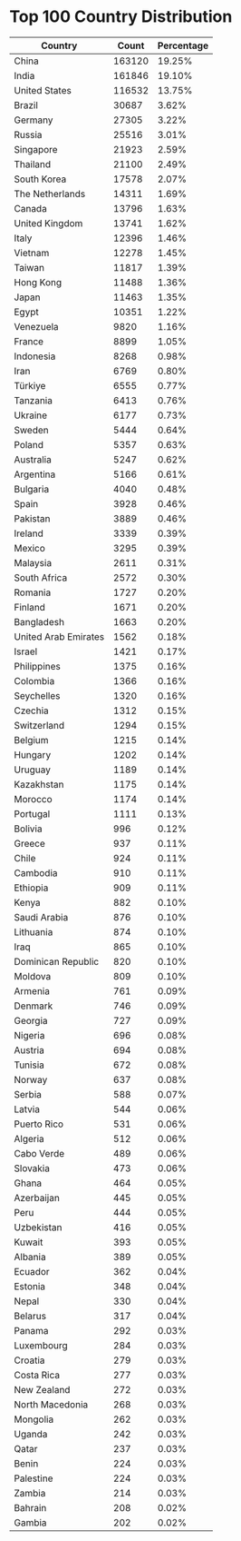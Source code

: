 # Top 100 Country Distribution
| Country | Count | Percentage |
|----|----|----|
| China | 163120 | 19.25% |
| India | 161846 | 19.10% |
| United States | 116532 | 13.75% |
| Brazil | 30687 | 3.62% |
| Germany | 27305 | 3.22% |
| Russia | 25516 | 3.01% |
| Singapore | 21923 | 2.59% |
| Thailand | 21100 | 2.49% |
| South Korea | 17578 | 2.07% |
| The Netherlands | 14311 | 1.69% |
| Canada | 13796 | 1.63% |
| United Kingdom | 13741 | 1.62% |
| Italy | 12396 | 1.46% |
| Vietnam | 12278 | 1.45% |
| Taiwan | 11817 | 1.39% |
| Hong Kong | 11488 | 1.36% |
| Japan | 11463 | 1.35% |
| Egypt | 10351 | 1.22% |
| Venezuela | 9820 | 1.16% |
| France | 8899 | 1.05% |
| Indonesia | 8268 | 0.98% |
| Iran | 6769 | 0.80% |
| Türkiye | 6555 | 0.77% |
| Tanzania | 6413 | 0.76% |
| Ukraine | 6177 | 0.73% |
| Sweden | 5444 | 0.64% |
| Poland | 5357 | 0.63% |
| Australia | 5247 | 0.62% |
| Argentina | 5166 | 0.61% |
| Bulgaria | 4040 | 0.48% |
| Spain | 3928 | 0.46% |
| Pakistan | 3889 | 0.46% |
| Ireland | 3339 | 0.39% |
| Mexico | 3295 | 0.39% |
| Malaysia | 2611 | 0.31% |
| South Africa | 2572 | 0.30% |
| Romania | 1727 | 0.20% |
| Finland | 1671 | 0.20% |
| Bangladesh | 1663 | 0.20% |
| United Arab Emirates | 1562 | 0.18% |
| Israel | 1421 | 0.17% |
| Philippines | 1375 | 0.16% |
| Colombia | 1366 | 0.16% |
| Seychelles | 1320 | 0.16% |
| Czechia | 1312 | 0.15% |
| Switzerland | 1294 | 0.15% |
| Belgium | 1215 | 0.14% |
| Hungary | 1202 | 0.14% |
| Uruguay | 1189 | 0.14% |
| Kazakhstan | 1175 | 0.14% |
| Morocco | 1174 | 0.14% |
| Portugal | 1111 | 0.13% |
| Bolivia | 996 | 0.12% |
| Greece | 937 | 0.11% |
| Chile | 924 | 0.11% |
| Cambodia | 910 | 0.11% |
| Ethiopia | 909 | 0.11% |
| Kenya | 882 | 0.10% |
| Saudi Arabia | 876 | 0.10% |
| Lithuania | 874 | 0.10% |
| Iraq | 865 | 0.10% |
| Dominican Republic | 820 | 0.10% |
| Moldova | 809 | 0.10% |
| Armenia | 761 | 0.09% |
| Denmark | 746 | 0.09% |
| Georgia | 727 | 0.09% |
| Nigeria | 696 | 0.08% |
| Austria | 694 | 0.08% |
| Tunisia | 672 | 0.08% |
| Norway | 637 | 0.08% |
| Serbia | 588 | 0.07% |
| Latvia | 544 | 0.06% |
| Puerto Rico | 531 | 0.06% |
| Algeria | 512 | 0.06% |
| Cabo Verde | 489 | 0.06% |
| Slovakia | 473 | 0.06% |
| Ghana | 464 | 0.05% |
| Azerbaijan | 445 | 0.05% |
| Peru | 444 | 0.05% |
| Uzbekistan | 416 | 0.05% |
| Kuwait | 393 | 0.05% |
| Albania | 389 | 0.05% |
| Ecuador | 362 | 0.04% |
| Estonia | 348 | 0.04% |
| Nepal | 330 | 0.04% |
| Belarus | 317 | 0.04% |
| Panama | 292 | 0.03% |
| Luxembourg | 284 | 0.03% |
| Croatia | 279 | 0.03% |
| Costa Rica | 277 | 0.03% |
| New Zealand | 272 | 0.03% |
| North Macedonia | 268 | 0.03% |
| Mongolia | 262 | 0.03% |
| Uganda | 242 | 0.03% |
| Qatar | 237 | 0.03% |
| Benin | 224 | 0.03% |
| Palestine | 224 | 0.03% |
| Zambia | 214 | 0.03% |
| Bahrain | 208 | 0.02% |
| Gambia | 202 | 0.02% |
